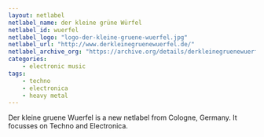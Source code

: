 ```yaml
---
layout: netlabel
netlabel_name: der kleine grüne Würfel
netlabel_id: wuerfel
netlabel_logo: "logo-der-kleine-gruene-wuerfel.jpg"
netlabel_url: "http://www.derkleinegruenewuerfel.de/"
netlabel_archive_org: "https://archive.org/details/derkleinegruenewuerfel"
categories:
    - electronic music
tags:
    - techno
    - electronica
    - heavy metal
---
```

Der kleine gruene Wuerfel is a new netlabel from Cologne, Germany. It focusses on Techno and Electronica. 